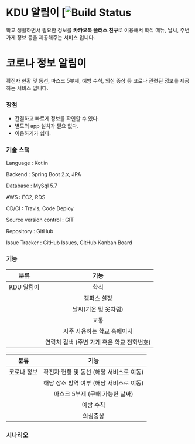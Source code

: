 # KDU 알림이 [![Build Status](https://travis-ci.com/hyojaekim/chatbot.svg?branch=master)

학교 생활하면서 필요한 정보를 **카카오톡 플러스 친구**로 이용해서 학식 메뉴, 날씨, 주변 가게 정보 등을 제공해주는 서비스 입니다.

# 코로나 정보 알림이

확진자 현황 및 동선, 마스크 5부제, 예방 수칙, 의심 증상 등 코로나 관련된 정보를 제공하는 서비스 입니다.

### 장점

- 간결하고 빠르게 정보를 확인할 수 있다.
- 별도의 app 설치가 필요 없다.
- 이용하기가 쉽다.

### 기술 스택

Language : Kotlin

Backend : Spring Boot 2.x, JPA

Database : MySql 5.7

AWS : EC2, RDS

CD/CI : Travis, Code Deploy
 
Source version control : GIT

Repository : GitHub

Issue Tracker : GitHub Issues, GitHub Kanban Board

### 기능
| 분류 | 기능 |
| :---: | :---: |
| KDU 알림이 | 학식 |
| | 캠퍼스 설정 |
| | 날씨(기온 및 옷차림) |
| | 교통 |
| | 자주 사용하는 학교 홈페이지 |
| | 연락처 검색 (주변 가게 혹은 학교 전화번호) |

| 분류 | 기능 |
| :---: | :---: |
| 코로나 정보 | 확진자 현황 및 동선 (해당 서비스로 이동) |
| | 해당 장소 방역 여부 (해당 서비스로 이동) |
| | 마스크 5부제 (구매 가능한 날짜) |
| | 예방 수칙 |
| | 의심증상 |

### 시나리오
